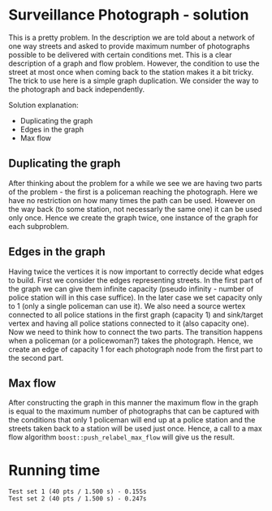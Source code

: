 # Surveillance Photograph - solution
This is a pretty problem. In the description we are told about a network of one way streets and asked to provide maximum number of photographs possible to be delivered with certain conditions met. This is a clear description of a graph and flow problem. However, the condition to use the street at most once when coming back to the station makes it a bit tricky. The trick to use here is a simple graph duplication. We consider the way to the photograph and back independently.

Solution explanation:
- Duplicating the graph
- Edges in the graph
- Max flow

## Duplicating the graph
After thinking about the problem for a while we see we are having two parts of the problem - the first is a policeman reaching the photograph. Here we have no restriction on how many times the path can be used. However on the way back (to some station, not necessarly the same one) it can be used only once. Hence we create the graph twice, one instance of the graph for each subproblem.

## Edges in the graph
Having twice the vertices it is now important to correctly decide what edges to build. First we consider the edges representing streets. In the first part of the graph we can give them infinite capacity (pseudo infinity - number of police station will in this case suffice). In the later case we set capacity only to 1 (only a single policeman can use it). We also need a source wertex connected to all police stations in the first graph (capacity 1) and sink/target vertex and having all police stations connected to it (also capacity one). Now we need to think how to connect the two parts. The transition happens when a policeman (or a policewoman?) takes the photograph. Hence, we create an edge of capacity 1 for each photograph node from the first part to the second part.

## Max flow
After constructing the graph in this manner the maximum flow in the graph is equal to the maximum number of photographs that can be captured with the conditions that only 1 policeman will end up at a police station and the streets taken back to a station will be used just once. Hence, a call to a max flow algorithm `boost::push_relabel_max_flow` will give us the result.

# Running time
    Test set 1 (40 pts / 1.500 s) - 0.155s
    Test set 2 (40 pts / 1.500 s) - 0.247s
